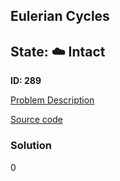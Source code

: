 ## Eulerian Cycles

## State: :cloud: **Intact**

**ID: 289**

[Problem Description](https://projecteuler.net/problem=289)

[Source code](main.cpp)

### Solution
0